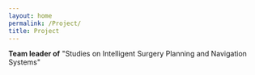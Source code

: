```yaml
---
layout: home
permalink: /Project/
title: Project
---
```

**Team leader of** "Studies on Intelligent Surgery Planning and Navigation Systems"